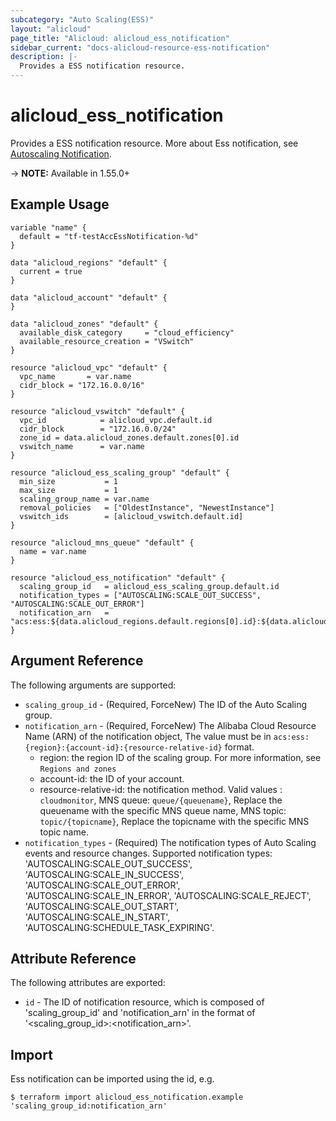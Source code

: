 ```yaml
---
subcategory: "Auto Scaling(ESS)"
layout: "alicloud"
page_title: "Alicloud: alicloud_ess_notification"
sidebar_current: "docs-alicloud-resource-ess-notification"
description: |-
  Provides a ESS notification resource.
---
```


# alicloud\_ess\_notification

Provides a ESS notification resource. More about Ess notification, see [Autoscaling Notification](https://www.alibabacloud.com/help/doc-detail/71114.htm).

-> **NOTE:** Available in 1.55.0+

## Example Usage
```
variable "name" {
  default = "tf-testAccEssNotification-%d"
}

data "alicloud_regions" "default" {
  current = true
}

data "alicloud_account" "default" {
}

data "alicloud_zones" "default" {
  available_disk_category     = "cloud_efficiency"
  available_resource_creation = "VSwitch"
}

resource "alicloud_vpc" "default" {
  vpc_name       = var.name
  cidr_block = "172.16.0.0/16"
}

resource "alicloud_vswitch" "default" {
  vpc_id            = alicloud_vpc.default.id
  cidr_block        = "172.16.0.0/24"
  zone_id = data.alicloud_zones.default.zones[0].id
  vswitch_name      = var.name
}

resource "alicloud_ess_scaling_group" "default" {
  min_size           = 1
  max_size           = 1
  scaling_group_name = var.name
  removal_policies   = ["OldestInstance", "NewestInstance"]
  vswitch_ids        = [alicloud_vswitch.default.id]
}

resource "alicloud_mns_queue" "default" {
  name = var.name
}

resource "alicloud_ess_notification" "default" {
  scaling_group_id   = alicloud_ess_scaling_group.default.id
  notification_types = ["AUTOSCALING:SCALE_OUT_SUCCESS", "AUTOSCALING:SCALE_OUT_ERROR"]
  notification_arn   = "acs:ess:${data.alicloud_regions.default.regions[0].id}:${data.alicloud_account.default.id}:queue/${alicloud_mns_queue.default.name}"
}
```

## Argument Reference

The following arguments are supported:

* `scaling_group_id` - (Required, ForceNew) The ID of the Auto Scaling group.
* `notification_arn` - (Required, ForceNew) The Alibaba Cloud Resource Name (ARN) of the notification object, The value must be in `acs:ess:{region}:{account-id}:{resource-relative-id}` format.
    * region: the region ID of the scaling group. For more information, see `Regions and zones`
    * account-id: the ID of your account.
    * resource-relative-id: the notification method. Valid values : `cloudmonitor`, MNS queue: `queue/{queuename}`, Replace the queuename with the specific MNS queue name, MNS topic: `topic/{topicname}`, Replace the topicname with the specific MNS topic name.
* `notification_types` - (Required) The notification types of Auto Scaling events and resource changes. Supported notification types: 'AUTOSCALING:SCALE_OUT_SUCCESS', 'AUTOSCALING:SCALE_IN_SUCCESS', 'AUTOSCALING:SCALE_OUT_ERROR', 'AUTOSCALING:SCALE_IN_ERROR', 'AUTOSCALING:SCALE_REJECT', 'AUTOSCALING:SCALE_OUT_START', 'AUTOSCALING:SCALE_IN_START', 'AUTOSCALING:SCHEDULE_TASK_EXPIRING'.

## Attribute Reference

The following attributes are exported:

* `id` - The ID of notification resource, which is composed of 'scaling_group_id' and 'notification_arn' in the format of '<scaling_group_id>:<notification_arn>'.

## Import

Ess notification can be imported using the id, e.g.

```
$ terraform import alicloud_ess_notification.example 'scaling_group_id:notification_arn'
```
